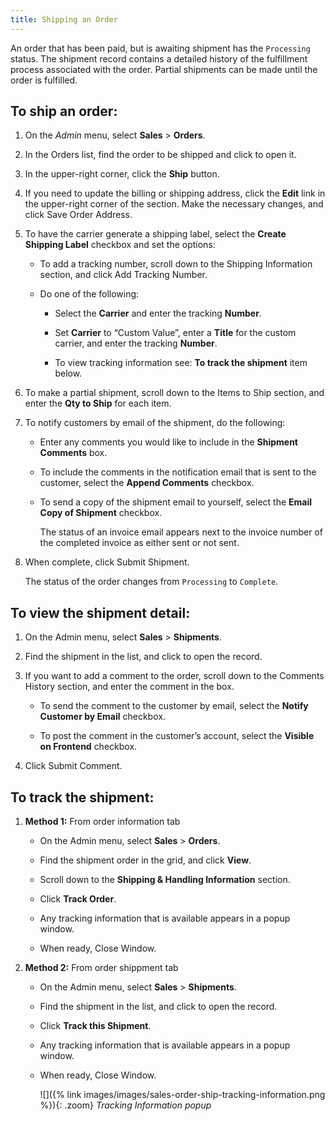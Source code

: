 ```yaml
---
title: Shipping an Order
---
```


An order that has been paid, but is awaiting shipment has the `Processing` status. The shipment record contains a detailed history of the fulfillment process associated with the order. Partial shipments can be made until the order is fulfilled.

## To ship an order:

1. On the _Admin_ menu, select **Sales** > **Orders**.

1. In the Orders list, find the order to be shipped and click to open it.

1. In the upper-right corner, click the **Ship** button.

1. If you need to update the billing or shipping address, click the **Edit** link in the upper-right corner of the section. Make the necessary changes, and click <span class="btn">Save Order Address</span>.

1. To have the carrier generate a shipping label, select the **Create Shipping Label** checkbox and set the options:

   - To add a tracking number, scroll down to the Shipping Information section, and click <span class="btn">Add Tracking Number</span>.

   - Do one of the following:

      - Select the **Carrier** and enter the tracking **Number**.

      - Set **Carrier** to “Custom Value”, enter a **Title** for the custom carrier, and enter the tracking **Number**.

      - To view tracking information see: **To track the shipment** item below.

1. To make a partial shipment, scroll down to the Items to Ship section, and enter the **Qty to Ship** for each item.

1. To notify customers by email of the shipment, do the following:

   - Enter any comments you would like to include in the **Shipment Comments** box.

   - To include the comments in the notification email that is sent to the customer, select the **Append Comments** checkbox.

   - To send a copy of the shipment email to yourself, select the **Email Copy of Shipment** checkbox.

      The status of an invoice email appears next to the invoice number of the completed invoice as either sent or not sent.

1. When complete, click <span class="btn">Submit Shipment</span>.

   The status of the order changes from `Processing` to `Complete`.

## To view the shipment detail:

1. On the Admin menu, select **Sales** > **Shipments**.

1. Find the shipment in the list, and click to open the record.

1. If you want to add a comment to the order, scroll down to the Comments History section, and enter the comment in the box.

   - To send the comment to the customer by email, select the **Notify Customer by Email** checkbox.

   - To post the comment in the customer’s account, select the **Visible on Frontend** checkbox.

1. Click <span class="btn">Submit Comment</span>.

## To track the shipment:

1. **Method 1:** From order information tab

   - On the Admin menu, select **Sales** > **Orders**.

   - Find the shipment order in the grid, and click **View**.

   - Scroll down to the **Shipping & Handling Information** section.

   - Click **Track Order**.

   - Any tracking information that is available appears in a popup window.

   - When ready, <span class="btn">Close Window</span>.

1. **Method 2:** From order shippment tab

   - On the Admin menu, select **Sales** > **Shipments**.

   - Find the shipment in the list, and click to open the record.

   - Click **Track this Shipment**.

   - Any tracking information that is available appears in a popup window.

   - When ready, <span class="btn">Close Window</span>.

      ![]({% link images/images/sales-order-ship-tracking-information.png %}){: .zoom}
      _Tracking Information popup_